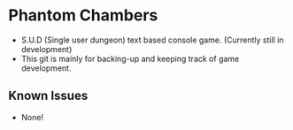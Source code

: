 # Phantom Chambers
* S.U.D (Single user dungeon) text based console game. (Currently still in development)
* This git is mainly for backing-up and keeping track of game development.
## Known Issues
* None!
